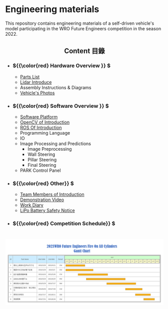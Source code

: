 Engineering materials
====

This repository contains engineering materials of a self-driven vehicle's model participating in the WRO Future Engineers competition in the season 2022.
## <div align="center">Content 目錄</div>  

- ### ${{\color{red} Hardware Overview }} $ 
  - [Parts List](https://github.com/kirkhu/WRO2023_Future-Engineers-Fire-On-All-Cylinders/tree/main/schemes/Parts_List#readme)
  - [Lidar Introduce](https://github.com/kirkhu/WRO2023_Future-Engineers-Fire-On-All-Cylinders/blob/main/schemes/Lidar/README.md) 
  - Assembly Instructions & Diagrams
  - [Vehicle's Photos](https://github.com/kirkhu/WRO2023_Future-Engineers-Fire-On-All-Cylinders/blob/main/v-photos/README.md)
- ### ${{\color{red} Software Overview }} $ 
  - [Software Platform](https://github.com/kirkhu/WRO2023_Future-Engineers-Fire-On-All-Cylinders/blob/main/src/System_Platform%20_Software/README.md)
  - [OpenCV of Introduction](https://github.com/kirkhu/WRO2023_Future-Engineers-Fire-On-All-Cylinders/blob/main/other/OpenCV/README.md)
  - [ROS Of Introduction](https://github.com/kirkhu/WRO2023_Future-Engineers-Fire-On-All-Cylinders/blob/main/other/ROS/README.md)  
  - Programming Language
  - IO 
  - Image Processing and Predictions
    - Image Preprocessing
    - Wall Steering
    - Pillar Steering
    - Final Steering
  - PARK Control Panel
- ### ${{\color{red} Other}} $
  - [Team Members of Introduction](https://github.com/kirkhu/WRO2023_Future-Engineers-Fire-On-All-Cylinders/blob/main/t-photos/README.md)  
  - [Demonstration Video](https://github.com/kirkhu/WRO2023_Future-Engineers-Fire-On-All-Cylinders/blob/main/video/video.md) 
  - [Work Diary](https://github.com/kirkhu/WRO2023_Future-Engineers-Fire-On-All-Cylinders/blob/main/other/work_diary/README.md) 
  - [LiPo Battery Safety Notice](https://github.com/kirkhu/WRO2023_Future-Engineers-Fire-On-All-Cylinders/blob/main/other/LiPo_Battery/README.md)  

- ### ${{\color{red} Competition Schedule}} $  

# <div align="center">![Gantt chart](./other/img/Gantt_Chart.png)</div> 